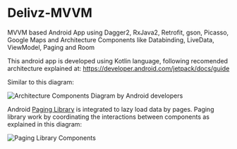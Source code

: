 # Delivz-MVVM
MVVM based Android App using Dagger2, RxJava2, Retrofit, gson, Picasso, Google Maps and Architecture Components like Databinding, LiveData, ViewModel, Paging and Room

This android app is developed using Kotlin language,
following recomended architecture explained at: https://developer.android.com/jetpack/docs/guide

Similar to this diagram:

![Architecture Components Diagram by Android developers](https://developer.android.com/topic/libraries/architecture/images/final-architecture.png)


 Android [Paging Library](https://developer.android.com/topic/libraries/architecture/paging/#support-different-data-arch) is integrated to lazy load data by pages. Paging library work by coordinating the interactions between components as explained in this diagram:

![Paging Library Components](https://codelabs.developers.google.com/codelabs/android-paging/img/511a702ae4af43cd.png)

